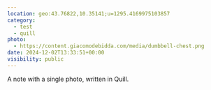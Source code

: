 ```yaml
---
location: geo:43.76822,10.35141;u=1295.4169975103857
category:
  - test
  - quill
photo:
  - https://content.giacomodebidda.com/media/dumbbell-chest.png
date: 2024-12-02T13:33:51+00:00
visibility: public
---
```


A note with a single photo, written in Quill.